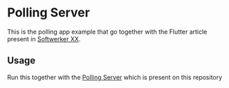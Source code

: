# Polling Server

This is the polling app example that go together with the Flutter article present in [Softwerker XX]().


## Usage

Run this together with the [Polling Server](/polling_server) which is present on this repository